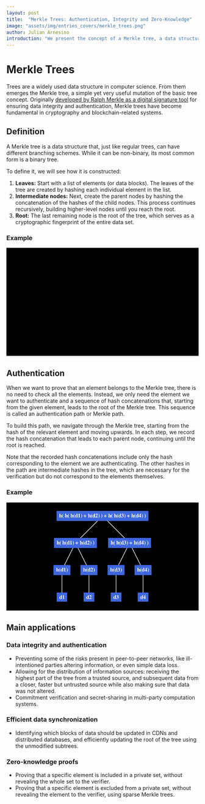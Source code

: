 ```yaml
---
layout: post
title:  "Merkle Trees: Authentication, Integrity and Zero-Knowledge"
image: "assets/img/entries_covers/merkle_trees.png"
author: Julian Arnesino
introduction: "We present the concept of a Merkle tree, a data structure that helps cryptographers ensure set integrity and also serves as a tool for zero-knowledge proofs involving sets."
---
```


# Merkle Trees

Trees are a widely used data structure in computer science.
From them emerges the Merkle tree, a simple yet very useful mutation of the basic tree concept.
Originally [developed by Ralph Merkle as a digital signature tool](https://www.ralphmerkle.com/papers/Certified1979.pdf) for ensuring data integrity and authentication, Merkle trees have become fundamental in cryptography and blockchain-related systems.

## Definition

A Merkle tree is a data structure that, just like regular trees, can have different branching schemes.
While it can be non-binary, its most common form is a binary tree.

To define it, we will see how it is constructed:
1. **Leaves:** Start with a list of elements (or data blocks).
The leaves of the tree are created by hashing each individual element in the list.
2. **Intermediate nodes:** Next, create the parent nodes by hashing the concatenation of the hashes of the child nodes. This process continues recursively, building higher-level nodes until you reach the root.
3. **Root:** The last remaining node is the root of the tree, which serves as a cryptographic fingerprint of the entire data set.

### Example

<p style="text-align: center">

<img src="/assets/img/merkle-trees/merkle-tree-construction.gif" alt="construction" width=700/>

</p>

## Authentication

When we want to prove that an element belongs to the Merkle tree, there is no need to check all the elements.
Instead, we only need the element we want to authenticate and a sequence of hash concatenations that, starting from the given element, leads to the root of the Merkle tree.
This sequence is called an authentication path or Merkle path.

To build this path, we navigate through the Merkle tree, starting from the hash of the relevant element and moving upwards.
In each step, we record the hash concatenation that leads to each parent node, continuing until the root is reached.

Note that the recorded hash concatenations include only the hash corresponding to the element we are authenticating.
The other hashes in the path are intermediate hashes in the tree, which are necessary for the verification but do not correspond to the elements themselves.

### Example

<p style="text-align: center">

<img src="/assets/img/merkle-trees/merkle-tree-authentication.gif" alt="construction" width=700/>

</p>

## Main applications

### Data integrity and authentication

- Preventing some of the risks present in peer-to-peer networks, like ill-intentioned parties altering information, or even simple data loss.
- Allowing for the distribution of information sources: receiving the highest part of the tree from a trusted source, and subsequent data from a closer, faster but untrusted source while also making sure that data was not altered.
- Commitment verification and secret-sharing in multi-party computation systems.

### Efficient data synchronization

- Identifying which blocks of data should be updated in CDNs and distributed databases, and efficiently updating the root of the tree using the unmodified subtrees. 

### Zero-knowledge proofs

- Proving that a specific element is included in a private set, without revealing the whole set to the verifier.
- Proving that a specific element is excluded from a private set, without revealing the element to the verifier, using sparse Merkle trees.